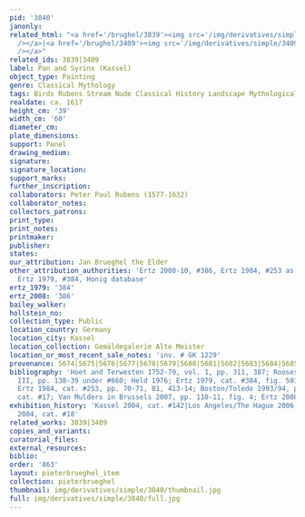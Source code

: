 ```yaml
---
pid: '3840'
janonly: 
related_html: "<a href='/brughel/3839'><img src='/img/derivatives/simple/3839/thumbnail.jpg'
  /></a>|<a href='/brughel/3409'><img src='/img/derivatives/simple/3409/thumbnail.jpg'
  /></a>"
related_ids: 3839|3409
label: Pan and Syrinx (Kassel)
object_type: Painting
genre: Classical Mythology
tags: Birds Rubens Stream Nude Classical History Landscape Mythological Flowers
realdate: ca. 1617
height_cm: '39'
width_cm: '60'
diameter_cm: 
plate_dimensions: 
support: Panel
drawing_medium: 
signature: 
signature_location: 
support_marks: 
further_inscription: 
collaborators: Peter Paul Rubens (1577-1632)
collaborator_notes: 
collectors_patrons: 
print_type: 
print_notes: 
printmaker: 
publisher: 
states: 
our_attribution: Jan Brueghel the Elder
other_attribution_authorities: 'Ertz 2008-10, #386, Ertz 1984, #253 as Jan the Younger,
  Ertz 1979, #384, Honig database'
ertz_1979: '384'
ertz_2008: '386'
bailey_walker: 
hollstein_no: 
collection_type: Public
location_country: Germany
location_city: Kassel
location_collection: Gemäldegalerie Alte Meister
location_or_most_recent_sale_notes: 'inv. # GK 1229'
provenance: 5674|5675|5676|5677|5678|5679|5680|5681|5682|5683|5684|5685|5686|5687|5688|5689|5690|5691
bibliography: 'Hoet and Terwesten 1752-70, vol. 1, pp. 311, 387; Rooses 1890, vol.
  III, pp. 138-39 under #660; Held 1976; Ertz 1979, cat. #384, fig. 501, pp. 417-418;
  Ertz 1984, cat. #253, pp. 70-71, 81, 413-14; Boston/Toledo 1993/94, pp. 261-62 under
  cat. #17; Van Mulders in Brussels 2007, pp. 110-11, fig. 4; Ertz 2008-10, cat. #386'
exhibition_history: 'Kassel 2004, cat. #142|Los Angeles/The Hague 2006, cat. #5|Kassel/Frankfurt
  2004, cat. #18'
related_works: 3839|3409
copies_and_variants: 
curatorial_files: 
external_resources: 
biblio: 
order: '863'
layout: pieterbrueghel_item
collection: pieterbrueghel
thumbnail: img/derivatives/simple/3840/thumbnail.jpg
full: img/derivatives/simple/3840/full.jpg
---
```

